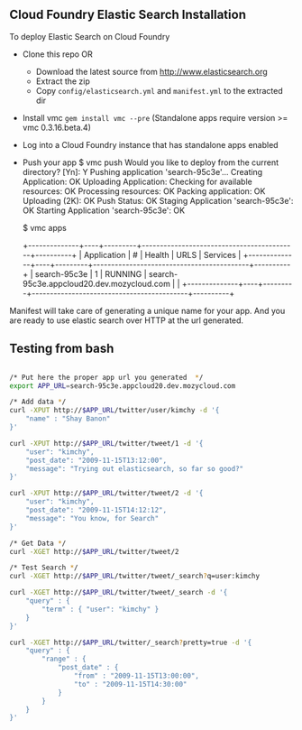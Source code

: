 ## Cloud Foundry Elastic Search Installation

To deploy Elastic Search on Cloud Foundry

- Clone this repo OR
  - Download the latest source from http://www.elasticsearch.org
  - Extract the zip
  - Copy `config/elasticsearch.yml` and `manifest.yml` to the extracted dir
- Install vmc `gem install vmc --pre` (Standalone apps require version >= vmc 0.3.16.beta.4)
- Log into a Cloud Foundry instance that has standalone apps enabled
- Push your app
  $ vmc push
    Would you like to deploy from the current directory? [Yn]: Y
    Pushing application 'search-95c3e'...
    Creating Application: OK
    Uploading Application:
    Checking for available resources: OK
    Processing resources: OK
    Packing application: OK
    Uploading (2K): OK
    Push Status: OK
    Staging Application 'search-95c3e': OK
    Starting Application 'search-95c3e': OK

  $ vmc apps

  +--------------+----+---------+-------------------------------------------+----------+
  | Application  | #  | Health  | URLS                                      | Services |
  +--------------+----+---------+-------------------------------------------+----------+
  | search-95c3e | 1  | RUNNING | search-95c3e.appcloud20.dev.mozycloud.com |          |
  +--------------+----+---------+-------------------------------------------+----------+

Manifest will take care of generating a unique name for your app.
And you are ready to use elastic search over HTTP at the url generated.

## Testing from bash

``` bash

/* Put here the proper app url you generated  */
export APP_URL=search-95c3e.appcloud20.dev.mozycloud.com

/* Add data */
curl -XPUT http://$APP_URL/twitter/user/kimchy -d '{
    "name" : "Shay Banon"
}'

curl -XPUT http://$APP_URL/twitter/tweet/1 -d '{
    "user": "kimchy",
    "post_date": "2009-11-15T13:12:00",
    "message": "Trying out elasticsearch, so far so good?"
}'

curl -XPUT http://$APP_URL/twitter/tweet/2 -d '{
    "user": "kimchy",
    "post_date": "2009-11-15T14:12:12",
    "message": "You know, for Search"
}'

/* Get Data */
curl -XGET http://$APP_URL/twitter/tweet/2

/* Test Search */
curl -XGET http://$APP_URL/twitter/tweet/_search?q=user:kimchy

curl -XGET http://$APP_URL/twitter/tweet/_search -d '{
    "query" : {
        "term" : { "user": "kimchy" }
    }
}'

curl -XGET http://$APP_URL/twitter/_search?pretty=true -d '{
    "query" : {
        "range" : {
            "post_date" : {
                "from" : "2009-11-15T13:00:00",
                "to" : "2009-11-15T14:30:00"
            }
        }
    }
}'

```